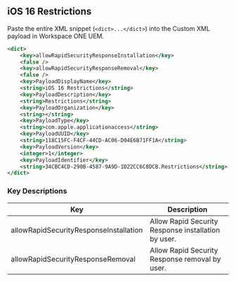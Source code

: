 ## iOS 16 Restrictions ##

Paste the entire XML snippet (`<dict>...</dict>`) into the Custom XML payload in Workspace ONE UEM.

```xml
<dict>
    <key>allowRapidSecurityResponseInstallation</key>
    <false />
    <key>allowRapidSecurityResponseRemoval</key>
    <false />
    <key>PayloadDisplayName</key>
    <string>iOS 16 Restrictions</string>
    <key>PayloadDescription</key>
    <string>Restrictions</string>
    <key>PayloadOrganization</key>
    <string></string>
    <key>PayloadType</key>
    <string>com.apple.applicationaccess</string>
    <key>PayloadUUID</key>
    <string>118C15FC-F4CF-44CD-AC06-D04E6B71FF1A</string>
    <key>PayloadVersion</key>
    <integer>1</integer>
    <key>PayloadIdentifier</key>
    <string>34CBC4CD-290B-4587-9A9D-1D22CC6C8DCB.Restrictions</string>
</dict>
```

### Key Descriptions ###

| Key           | Description   |
|---------------|---------------|
| allowRapidSecurityResponseInstallation | Allow Rapid Security Response installation by user. | 
| allowRapidSecurityResponseRemoval | Allow Rapid Security Response removal by user. | 